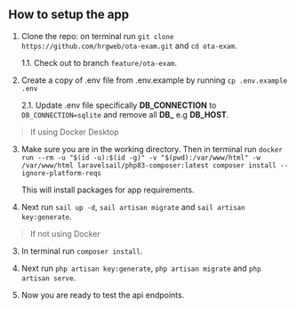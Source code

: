 ## How to setup the app

1. Clone the repo: on terminal run `git clone https://github.com/hrgweb/ota-exam.git` and `cd ota-exam`.

    1.1. Check out to branch `feature/ota-exam`.

2. Create a copy of .env file from .env.example by running `cp .env.example .env`

    2.1. Update .env file specifically **DB_CONNECTION** to `DB_CONNECTION=sqlite` and remove all **DB_** e.g **DB_HOST**.

> If using Docker Desktop

3. Make sure you are in the working directory. Then in terminal run `docker run --rm
    -u "$(id -u):$(id -g)"
    -v "$(pwd):/var/www/html"
    -w /var/www/html
    laravelsail/php83-composer:latest
    composer install --ignore-platform-reqs`

    This will install packages for app requirements.
4. Next run `sail up -d`, `sail artisan migrate` and `sail artisan key:generate`.

> If not using Docker

3. In terminal run `composer install`.
4. Next run `php artisan key:generate`, `php artisan migrate` and `php artisan serve`.

6. Now you are ready to test the api endpoints.